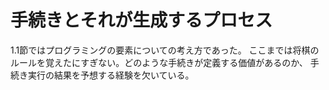 # 手続きとそれが生成するプロセス

1.1節ではプログラミングの要素についての考え方であった。
ここまでは将棋のルールを覚えたにすぎない。どのような手続きが定義する価値があるのか、
手続き実行の結果を予想する経験を欠いている。  





